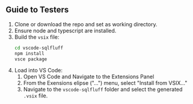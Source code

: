 ## Guide to Testers

1. Clone or download the repo and set as working directory.
2. Ensure node and typescript are installed.
3. Build the `vsix` file:
   ```bash
   cd vscode-sqlfluff
   npm install
   vsce package
   ```
4. Load into VS Code:
   1. Open VS Code and Navigate to the Extensions Panel
   2. From the Exensions elipse ("...") menu, select "Install from VSIX..."
   3. Navigate to the `vscode-sqlfluff` folder and select the generated `.vsix` file.
